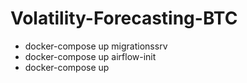 # Volatility-Forecasting-BTC

* docker-compose up migrationssrv
* docker-compose up airflow-init
* docker-compose up 